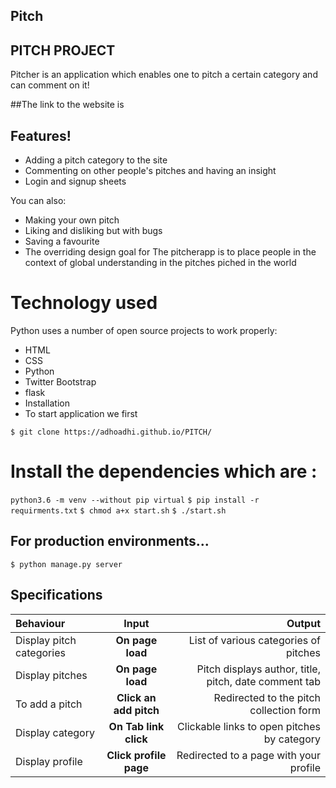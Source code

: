 ## Pitch

## PITCH PROJECT
Pitcher is an application which enables one to pitch a certain category and can comment on it!

##The link to the website is

## Features!
* Adding a pitch category to the site
* Commenting on other people's pitches and having an insight
* Login and signup sheets


You can also:

* Making your own pitch
* Liking and disliking but with bugs
* Saving a favourite
* The overriding design goal for The pitcherapp is to place people in the context of global understanding in the pitches piched in the world

# Technology used
Python uses a number of open source projects to work properly:

* HTML
* CSS
* Python
* Twitter Bootstrap
* flask
* Installation
* To start application we first

`$ git clone https://adhoadhi.github.io/PITCH/`

# Install the dependencies which are :

`python3.6 -m venv --without pip virtual`
`$ pip install -r requirments.txt`
`$ chmod a+x start.sh`
`$ ./start.sh`

## For production environments...
`$ python manage.py server`

## Specifications
| Behaviour | Input | Output |
| :---------------- | :---------------: | ------------------: |
| Display pitch categories | **On page load** | List of various categories of pitches |
| Display pitches | **On page load** | Pitch displays author, title, pitch, date comment tab |
| To add a pitch  | **Click an add pitch** | Redirected to the pitch collection form|
| Display category | **On Tab link click** | Clickable links to open pitches by category |
| Display profile | **Click profile page** | Redirected to a page with your profile |
